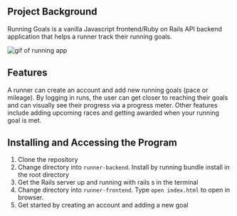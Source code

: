 ## Project Background

Running Goals is a vanilla Javascript frontend/Ruby on Rails API backend application that helps a runner track their running goals.

![gif of running app](run-training-gif.gif)

## Features

A runner can create an account and add new running goals (pace or mileage). By logging in runs, the user can get closer to reaching their goals and can visually see their progress via a progress meter. Other features include adding upcoming races and getting awarded when your running goal is met. 

## Installing and Accessing the Program
1. Clone the repository
2. Change directory into `runner-backend`. Install by running bundle install in the root directory
3. Get the Rails server up and running with rails s in the terminal
4. Change directory into `runner-frontend`. Type `open index.html` to open in browser. 
5. Get started by creating an account and adding a new goal


